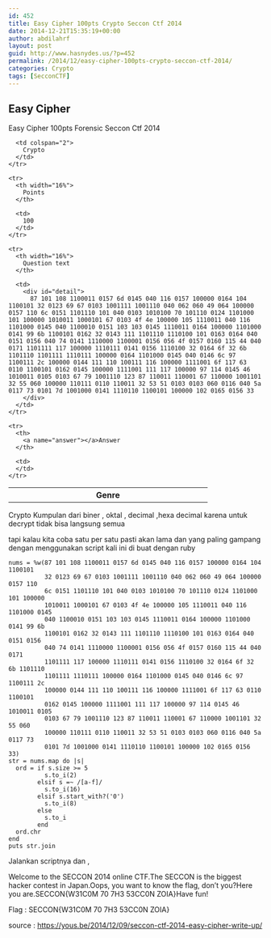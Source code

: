 ```yaml
---
id: 452
title: Easy Cipher 100pts Crypto Seccon Ctf 2014
date: 2014-12-21T15:35:19+00:00
author: abdilahrf
layout: post
guid: http://www.hasnydes.us/?p=452
permalink: /2014/12/easy-cipher-100pts-crypto-seccon-ctf-2014/
categories: Crypto
tags: [SecconCTF]
---
```

## Easy Cipher

Easy Cipher 100pts Forensic Seccon Ctf 2014

<div id="table">
  <table>
    <tr>
      <th width="16%">
        Genre
      </th>
      
      <td colspan="2">
        Crypto
      </td>
    </tr>
    
    <tr>
      <th width="16%">
        Points
      </th>
      
      <td>
        100
      </td>
    </tr>
    
    <tr>
      <th width="16%">
        Question text
      </th>
      
      <td>
        <div id="detail">
          87 101 108 1100011 0157 6d 0145 040 116 0157 100000 0164 104 1100101 32 0123 69 67 0103 1001111 1001110 040 062 060 49 064 100000 0157 110 6c 0151 1101110 101 040 0103 1010100 70 101110 0124 1101000 101 100000 1010011 1000101 67 0103 4f 4e 100000 105 1110011 040 116 1101000 0145 040 1100010 0151 103 103 0145 1110011 0164 100000 1101000 0141 99 6b 1100101 0162 32 0143 111 1101110 1110100 101 0163 0164 040 0151 0156 040 74 0141 1110000 1100001 0156 056 4f 0157 0160 115 44 040 0171 1101111 117 100000 1110111 0141 0156 1110100 32 0164 6f 32 6b 1101110 1101111 1110111 100000 0164 1101000 0145 040 0146 6c 97 1100111 2c 100000 0144 111 110 100111 116 100000 1111001 6f 117 63 0110 1100101 0162 0145 100000 1111001 111 117 100000 97 114 0145 46 1010011 0105 0103 67 79 1001110 123 87 110011 110001 67 110000 1001101 32 55 060 100000 110111 0110 110011 32 53 51 0103 0103 060 0116 040 5a 0117 73 0101 7d 1001000 0141 1110110 1100101 100000 102 0165 0156 33
        </div>
      </td>
    </tr>
    
    <tr>
      <th>
        <a name="answer"></a>Answer
      </th>
      
      <td>
      </td>
    </tr>
  </table>
</div>

Crypto Kumpulan dari biner , oktal , decimal ,hexa decimal karena untuk decrypt tidak bisa langsung semua

tapi kalau kita coba satu per satu pasti akan lama dan yang paling gampang dengan menggunakan script kali ini di buat dengan ruby

<pre><code class="language-ruby">nums = %w(87 101 108 1100011 0157 6d 0145 040 116 0157 100000 0164 104 1100101
          32 0123 69 67 0103 1001111 1001110 040 062 060 49 064 100000 0157 110
          6c 0151 1101110 101 040 0103 1010100 70 101110 0124 1101000 101 100000
          1010011 1000101 67 0103 4f 4e 100000 105 1110011 040 116 1101000 0145
          040 1100010 0151 103 103 0145 1110011 0164 100000 1101000 0141 99 6b
          1100101 0162 32 0143 111 1101110 1110100 101 0163 0164 040 0151 0156
          040 74 0141 1110000 1100001 0156 056 4f 0157 0160 115 44 040 0171
          1101111 117 100000 1110111 0141 0156 1110100 32 0164 6f 32 6b 1101110
          1101111 1110111 100000 0164 1101000 0145 040 0146 6c 97 1100111 2c
          100000 0144 111 110 100111 116 100000 1111001 6f 117 63 0110 1100101
          0162 0145 100000 1111001 111 117 100000 97 114 0145 46 1010011 0105
          0103 67 79 1001110 123 87 110011 110001 67 110000 1001101 32 55 060
          100000 110111 0110 110011 32 53 51 0103 0103 060 0116 040 5a 0117 73
          0101 7d 1001000 0141 1110110 1100101 100000 102 0165 0156 33)
str = nums.map do |s|
  ord = if s.size &gt;= 5
          s.to_i(2)
        elsif s =~ /[a-f]/
          s.to_i(16)
        elsif s.start_with?('0')
          s.to_i(8)
        else
          s.to_i
        end
  ord.chr
end
puts str.join</code></pre>

Jalankan scriptnya dan ,

Welcome to the SECCON 2014 online CTF.The SECCON is the biggest hacker contest in Japan.Oops, you want to know the flag, don&#8217;t you?Here you are.SECCON{W31C0M 70 7H3 53CC0N ZOIA}Have fun!

Flag : SECCON{W31C0M 70 7H3 53CC0N ZOIA}

source : https://yous.be/2014/12/09/seccon-ctf-2014-easy-cipher-write-up/